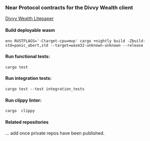 ### Near Protocol contracts for the Divvy Wealth client
[Divvy Wealth Litepaper](https://divvywealth.com)

#### Build deployable wasm
`env RUSTFLAGS='-Ctarget-cpu=mvp' cargo +nightly build -Zbuild-std=panic_abort,std --target=wasm32-unknown-unknown --release`



#### Run functional tests:
`cargo test`

#### Run integration tests:
`cargo test --test integration_tests`

#### Run clippy linter:
`cargo  clippy`

#### Related repositories
... add once private repos have been published.


